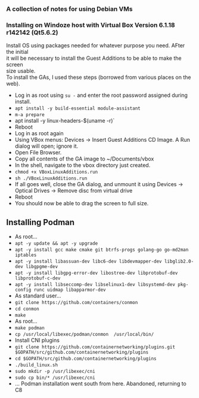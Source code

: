 ### A collection of notes for using Debian VMs ###

### Installing on Windoze host with Virtual Box Version 6.1.18 r142142 (Qt5.6.2) ###

Install OS using packages needed for whatever purpose you need.  AFter the initial  
it will be necessary to install the Guest Additions to be able to make the screen  
size usable.  
To install the GAs, I used these steps (borrowed from various places on the web).  

- Log in as root using `su -` and enter the root password assigned during install.  
- `apt install -y build-essential module-assistant`  
- `m-a prepare`
- apt install -y linux-headers-$(uname -r)`
- Reboot
- Log in as root again  
- Using VBox menus: Devices -> Insert Guest Additions CD Image.  A Run dialog will open; ignore it.  
- Open File Browser.
- Copy all contents of the GA image to ~/Documents/vbox
- In the shell, navigate to the vbox directory just created.
- `chmod +x VBoxLinuxAdditions.run`  
- `sh ./VBoxLinuxAdditions.run`
- If all goes well, close the GA dialog, and unmount it using Devices -> Optical Drives -> Remove disc from virtual drive  
- Reboot
- You should now be able to drag the screen to full size.

## Installing Podman
- As root...
- `apt -y update && apt -y upgrade`  
- `apt -y install gcc make cmake git btrfs-progs golang-go go-md2man iptables`  
- `apt -y install libassuan-dev libc6-dev libdevmapper-dev libglib2.0-dev libgpgme-dev`  
- `apt -y install libgpg-error-dev libostree-dev libprotobuf-dev libprotobuf-c-dev`  
- `apt -y install libseccomp-dev libselinux1-dev libsystemd-dev pkg-config runc uidmap libapparmor-dev`  
- As standard user...
- `git clone https://github.com/containers/conmon`  
- `cd conmon`  
- `make`  
- As root...
- `make podman`  
- `cp /usr/local/libexec/podman/conmon  /usr/local/bin/`  
- Install CNI plugins
- `git clone https://github.com/containernetworking/plugins.git $GOPATH/src/github.com/containernetworking/plugins`  
- `cd $GOPATH/src/github.com/containernetworking/plugins`  
- `./build_linux.sh`  
- `sudo mkdir -p /usr/libexec/cni`  
- `sudo cp bin/* /usr/libexec/cni`  
- ... Podman installation went south from here.  Abandoned, returning to C8


